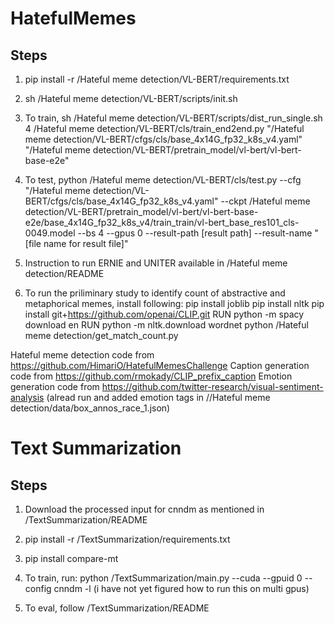 # HatefulMemes

## Steps

1. pip install -r /Hateful meme detection/VL-BERT/requirements.txt

2. sh /Hateful meme detection/VL-BERT/scripts/init.sh

2. To train, sh /Hateful meme detection/VL-BERT/scripts/dist_run_single.sh 4 /Hateful meme detection/VL-BERT/cls/train_end2end.py "/Hateful meme detection/VL-BERT/cfgs/cls/base_4x14G_fp32_k8s_v4.yaml" "/Hateful meme detection/VL-BERT/pretrain_model/vl-bert/vl-bert-base-e2e"

3. To test, python /Hateful meme detection/VL-BERT/cls/test.py --cfg "/Hateful meme detection/VL-BERT/cfgs/cls/base_4x14G_fp32_k8s_v4.yaml" --ckpt /Hateful meme detection/VL-BERT/pretrain_model/vl-bert/vl-bert-base-e2e/base_4x14G_fp32_k8s_v4/train_train/vl-bert_base_res101_cls-0049.model --bs 4 --gpus 0 --result-path [result path] --result-name "[file name for result file]"

4. Instruction to run ERNIE and UNITER available in /Hateful meme detection/README

5. To run the priliminary study to identify count of abstractive and metaphorical memes, install following:
pip install joblib
pip install nltk
pip install git+https://github.com/openai/CLIP.git
RUN python -m spacy download en
RUN python -m nltk.download wordnet
python /Hateful meme detection/get_match_count.py

Hateful meme detection code from https://github.com/HimariO/HatefulMemesChallenge
Caption generation code from https://github.com/rmokady/CLIP_prefix_caption
Emotion generation code from https://github.com/twitter-research/visual-sentiment-analysis (alread run and added emotion tags in //Hateful meme detection/data/box_annos_race_1.json)

# Text Summarization

## Steps

1. Download the processed input for cnndm as mentioned in /TextSummarization/README

2. pip install -r /TextSummarization/requirements.txt

3. pip install compare-mt

4. To train, run: python /TextSummarization/main.py --cuda --gpuid 0 --config cnndm -l (i have not yet figured how to run this on multi gpus)

5. To eval, follow /TextSummarization/README


